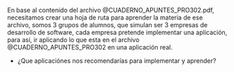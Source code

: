 En base al contenido del archivo @CUADERNO_APUNTES_PRO302.pdf, necesitamos crear una hoja de ruta para aprender la materia de ese archivo, somos 3 grupos de alumnos, que simulan ser 3 empresas de desarrollo de software, cada empresa pretende implementar una aplicación, para así, ir aplicando lo que esta en el archivo @CUADERNO_APUNTES_PRO302 en una aplicación real.

- ¿Que aplicaciónes nos recomendarías para implementar y aprender?